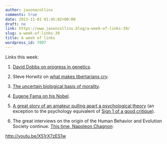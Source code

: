 ```yaml
---
author: jasonacollins
comments: true
date: 2013-11-01 01:45:02+00:00
draft: no
link: https://www.jasoncollins.blog/a-week-of-links-39/
slug: a-week-of-links-39
title: A week of links
wordpress_id: 7897
---
```


Links this week:



	
  1. [David Dobbs on progress in genetics](http://www.slate.com/articles/health_and_science/human_genome/2013/10/human_genetics_successes_and_failures_ashg_stories_of_disease_genes.html).

	
  2. Steve Horwitz on [what makes libertarians cry](http://bleedingheartlibertarians.com/2013/10/when-libertarians-cry).

	
  3. [The uncertain biological basis of morality](http://www.theatlantic.com/magazine/archive/2013/11/why-we-fightand-can-we-stop/309525/).

	
  4. [Eugene Fama on his Nobel](www.nytimes.com/2013/10/27/business/eugene-fama-king-of-predictable-markets.html).

	
  5. [A great story of an amateur pulling apart a psychological theory](http://narrative.ly/pieces-of-mind/nick-brown-smelled-bull/) (an exception to the psychology equivalent of [Sign 1 of a good critique](https://www.jasoncollins.blog/six-signs-youre-reading-good-criticism-of-economics/)).

	
  6. The great interviews on the origin of the Human Behavior and Evolution Society continue. [This time, Napoleon Chagnon](http://www.thisviewoflife.com/index.php/magazine/articles/1215/napolean-chagnon-the-fierce-sociobiologist):


http://youtu.be/X51rX7zES1w
